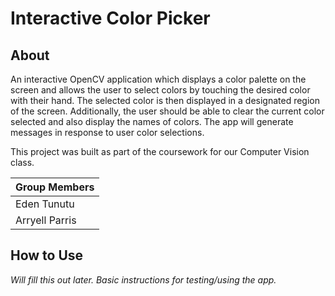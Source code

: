 # Interactive Color Picker

## About
An interactive OpenCV application which displays a color palette on the screen and allows the user to select colors by touching the desired color with their hand. The selected color is then displayed in a designated region of the screen. Additionally, the user should be able to clear the current color selected and also display the names of colors. The app will generate messages in response to user color selections.

This project was built as part of the coursework for our Computer Vision class.

| Group Members |
|---|
| Eden Tunutu |
| Arryell Parris |

## How to Use
*Will fill this out later. Basic instructions for testing/using the app.*
